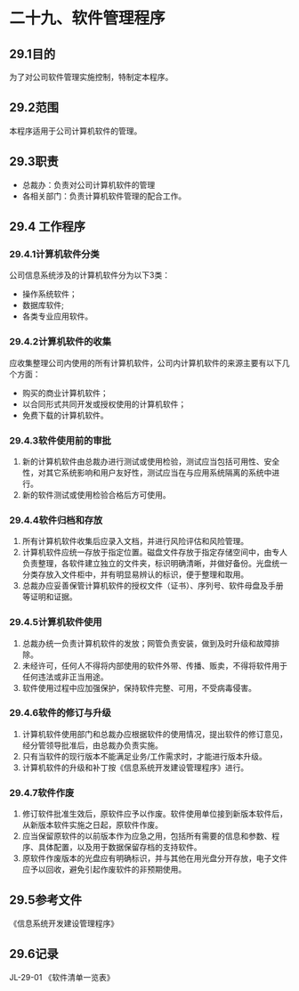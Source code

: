 # 二十九、软件管理程序

## 29.1目的

为了对公司软件管理实施控制，特制定本程序。

## 29.2范围

本程序适用于公司计算机软件的管理。

## 29.3职责

- 总裁办：负责对公司计算机软件的管理
- 各相关部门：负责计算机软件管理的配合工作。

## 29.4 工作程序

### 29.4.1计算机软件分类

公司信息系统涉及的计算机软件分为以下3类：

- 操作系统软件；
- 数据库软件;
- 各类专业应用软件。

### 29.4.2计算机软件的收集

应收集整理公司内使用的所有计算机软件，公司内计算机软件的来源主要有以下几个方面：

- 购买的商业计算机软件；
- 以合同形式共同开发或授权使用的计算机软件；
- 免费下载的计算机软件。

### 29.4.3软件使用前的审批

1. 新的计算机软件由总裁办进行测试或使用检验，测试应当包括可用性、安全性，对其它系统影响和用户友好性，测试应当在与应用系统隔离的系统中进行。
2. 新的软件测试或使用检验合格后方可使用。

### 29.4.4软件归档和存放

1. 所有计算机软件收集后应录入文档，并进行风险评估和风险管理。
2. 计算机软件应统一存放于指定位置。磁盘文件存放于指定存储空间中，由专人负责整理，各软件建立独立的文件夹，标识明确清晰，并做好备份。光盘统一分类存放入文件柜中，并有明显易辨认的标识，便于整理和取用。
3. 总裁办应妥善保管计算机软件的授权文件（证书）、序列号、软件母盘及手册等证明和证据。

### 29.4.5计算机软件使用

1. 总裁办统一负责计算机软件的发放；网管负责安装，做到及时升级和故障排除。
2. 未经许可，任何人不得将内部使用的软件外带、传播、贩卖，不得将软件用于任何违法或非正当用途。
3. 软件使用过程中应加强保护，保持软件完整、可用，不受病毒侵害。

### 29.4.6软件的修订与升级

1. 计算机软件使用部门和总裁办应根据软件的使用情况，提出软件的修订意见，经分管领导批准后，由总裁办负责实施。
2. 只有当软件的现行版本不能满足业务/工作需求时，才能进行版本升级。
3. 计算机软件的升级和补丁按《信息系统开发建设管理程序》进行。

### 29.4.7软件作废

1. 修订软件批准生效后，原软件应予以作废。软件使用单位接到新版本软件后，从新版本软件实施之日起，原软件作废。
2. 应当保留原软件的以前版本作为应急之用，包括所有需要的信息和参数、程序、具体配置，以及用于数据保留存档的支持软件。
3. 原软件作废版本的光盘应有明确标识，并与其他在用光盘分开存放，电子文件应予以回收，避免引起作废软件的非预期使用。

## 29.5参考文件

《信息系统开发建设管理程序》

## 29.6记录

JL-29-01 《软件清单一览表》
